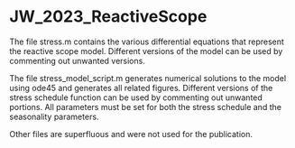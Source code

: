 # JW_2023_ReactiveScope

The file stress.m contains the various differential equations that represent the reactive scope model.  Different versions of the model can be used by commenting out unwanted versions.

The file stress_model_script.m generates numerical solutions to the model using ode45 and generates all related figures.  Different versions of the stress schedule function can be used by commenting out unwanted portions.  All parameters must be set for both the stress schedule and the seasonality parameters.

Other files are superfluous and were not used for the publication.
